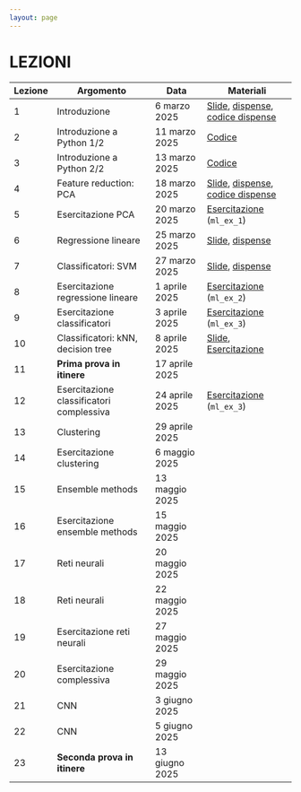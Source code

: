 ```yaml
---
layout: page
---
```


# LEZIONI

| Lezione | Argomento                               | Data                | Materiali |
|---------|-----------------------------------------|----------------------|--------|
| 1       | Introduzione                            | 6 marzo 2025         | [Slide](https://studentiunict-my.sharepoint.com/:b:/g/personal/simone_palazzo_unict_it/ETF-_B4gGzdIvfz6ffqPbKMBpkC4DSxX1DLfWIsGbHTqdg?e=OCMiVD), [dispense](https://studentiunict-my.sharepoint.com/:b:/g/personal/simone_palazzo_unict_it/EXPh3Nw5WEBNit7OdnqhhkUBN0WnnFLZ2lvdLT3AM60NCQ?e=nManUp), [codice dispense](https://studentiunict-my.sharepoint.com/:u:/g/personal/simone_palazzo_unict_it/EW2fV561k5BKmveVgiEqSN8BXXdf0aimf0o2f6lKV_dJ5A?e=vCfouT)       |
| 2       | Introduzione a Python 1/2              | 11 marzo 2025        | [Codice](https://studentiunict-my.sharepoint.com/:u:/g/personal/simone_palazzo_unict_it/EWqh4iD8-EhBr-V3OJVqQdIB778Z3Dt82y98fgQ6sxlsDA?e=3W0cSd)       | 
| 3       | Introduzione a Python 2/2              | 13 marzo 2025        |   [Codice](https://drive.google.com/file/d/1eZbS30ysBuDCuQQM1yAQZHp1tJHTdaqu/view?usp=sharing)     | 
| 4       | Feature reduction: PCA                 | 18 marzo 2025        | [Slide](https://studentiunict-my.sharepoint.com/:b:/g/personal/simone_palazzo_unict_it/EQObQpW5YhZFoKybqCIvdg4BYC-EeYSGUvrq9xnEfYWBDQ?e=CJWyx9), [dispense](https://studentiunict-my.sharepoint.com/:b:/g/personal/simone_palazzo_unict_it/EeOwCQgs2mJPoLAFNu90AeMBmLVHfIdvJ-XZ4GWoUC8_dw?e=Ue12yg), [codice dispense](https://studentiunict-my.sharepoint.com/:u:/g/personal/simone_palazzo_unict_it/EUOUhCFjMxpNom1MbReuyswBGV6o9IvRlbkoZMfnN358Tw?e=25i6Lc)       | 
| 5       | Esercitazione PCA                      | 20 marzo 2025        | [Esercitazione](https://studentiunict-my.sharepoint.com/:u:/g/personal/simone_palazzo_unict_it/EZe2Yn_SnHZCuq5wHQTVytMB1BANnjtKy-JarJWowM41Yw?e=w6j5Uh) (`ml_ex_1`)       | 
| 6       | Regressione lineare                    | 25 marzo 2025        | [Slide](https://studentiunict-my.sharepoint.com/:b:/g/personal/simone_palazzo_unict_it/EWwpjXmUYoVNrpPiAlAZSssBxTSX7-uJ6OjwO5NuBtlN6w?e=p2bqAJ), [dispense](https://studentiunict-my.sharepoint.com/:b:/g/personal/simone_palazzo_unict_it/ETYgHJJQJq9ArwBl9zDPr8sBzvujEdoLwR2yxW8udVunjA?e=lgggdz)       | 
| 7       | Classificatori: SVM      | 27 marzo 2025        |  [Slide](https://studentiunict-my.sharepoint.com/:b:/g/personal/concetto_spampinato_unict_it/ERksvOCk4FNBrmeoioPZZ1MBMeMjyORVajSvejP6XepsGA?e=UcaWNP), [dispense](https://studentiunict-my.sharepoint.com/:b:/g/personal/concetto_spampinato_unict_it/EX9-z9NHujxAs3qUazuQbVkBMSa9bOM5-E-CBQDpbtDaFg?e=PlnJl3)      | 
| 8       | Esercitazione regressione lineare                    | 1 aprile 2025        | [Esercitazione](https://studentiunict-my.sharepoint.com/:u:/g/personal/simone_palazzo_unict_it/EceYFgjCpddFh_4kasL2Ye8BkGEKIFxr2PxWZtmyBVjrFg?e=leF8SX) (`ml_ex_2`)      | 
| 9       | Esercitazione classificatori          | 3 aprile 2025        |   [Esercitazione](https://studentiunict-my.sharepoint.com/:u:/g/personal/concetto_spampinato_unict_it/ERXo2TaP4y1HsHbp2et_EgQB1R8RCy7G98rNTjVtBhXZSw?e=W1gkuS)   (`ml_ex_3`)   |  
| 10      | Classificatori: kNN, decision tree     | 8 aprile 2025        |  [Slide](https://studentiunict-my.sharepoint.com/:b:/g/personal/concetto_spampinato_unict_it/ETcYXZ1qJm5JkfA8UeFonoABJ-HHb3tFvQvZXH3KlwRPrQ?e=X0UxWf), [Esercitazione](https://drive.google.com/file/d/1P0EXllhdRTBTGv4kVTfHvMYTWr87sbhP/view?usp=sharing)      | 
| 11      | **Prima prova in itinere**             | 17 aprile 2025       |        | 
| 12      | Esercitazione classificatori complessiva | 24 aprile 2025    |    [Esercitazione](https://studentiunict-my.sharepoint.com/:u:/g/personal/concetto_spampinato_unict_it/EZP60g0dReVJgqEGq1FNPO0Bcs5X0G8wkAIyQ3z4ciAejQ?e=CtpZKl) (`ml_ex_3`)|  
| 13      | Clustering                             | 29 aprile 2025       |        | 
| 14      | Esercitazione clustering               | 6 maggio 2025        |        | 
| 15      | Ensemble methods                       | 13 maggio 2025       |        | 
| 16      | Esercitazione ensemble methods        | 15 maggio 2025       |        |  
| 17      | Reti neurali                          | 20 maggio 2025       |        |  
| 18      | Reti neurali                          | 22 maggio 2025       |        |  
| 19      | Esercitazione reti neurali            | 27 maggio 2025       |        |  
| 20      | Esercitazione complessiva             | 29 maggio 2025       |        |  
| 21      | CNN                                   | 3 giugno 2025        |        |  
| 22      | CNN                                   | 5 giugno 2025        |        |  
| 23      | **Seconda prova in itinere**          | 13 giugno 2025       |        |  
